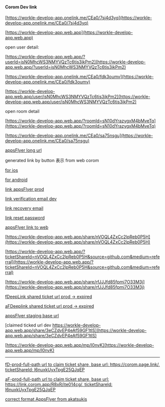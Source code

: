 #### Corom Dev link

[https://workle-develop-app.onelink.me/CEa0/7sj4d3yq](https://workle-develop-app.onelink.me/CEa0/7sj4d3yq)

[https://workle-develop-app.web.app](https://workle-develop-app.web.app)

open user detail:

[https://workle-develop-app.web.app/?userId=isN0MhcWS3NMYVQzTc6tis3ikPm2](https://workle-develop-app.web.app/?userId=isN0MhcWS3NMYVQzTc6tis3ikPm2)

[https://workle-develop-app.onelink.me/CEa0/fdk3oumv](https://workle-develop-app.onelink.me/CEa0/fdk3oumv)

[https://workle-develop-app.web.app/user/isN0MhcWS3NMYVQzTc6tis3ikPm2](https://workle-develop-app.web.app/user/isN0MhcWS3NMYVQzTc6tis3ikPm2)

open room detail

[https://workle-develop-app.web.app/?roomId=sN10dYrazygxM4bMveTq](https://workle-develop-app.web.app/?roomId=sN10dYrazygxM4bMveTq)

[https://workle-develop-app.onelink.me/CEa0/sa75nsgu](https://workle-develop-app.onelink.me/CEa0/sa75nsgu)

[appsFlyer long url](https://workle-develop-app.onelink.me/CEa0?af_xp=custom&pid=open-room-detail&deep_link_value=https%3A%2F%2Fworkle-develop-app.web.app%2F%3FroomId%3DsN10dYrazygxM4bMveTq&af_dp=coromdev%3A%2F%2F)


generated link by button 表示 from web corom

[for ios](https://workle-develop-app.onelink.me/CEa0/tkvk9az4/?deep_link_value=https%3A%2F%2Fworkle-develop-app.web.app%2F%3FroomId%3Du0Zj0CoQacfDKtcVKfEM%26source%3Dgithub.com%26medium%3Dreferral%26campaign%3D%26content%3D&isi=1592437930&ibi=jp.workeasy.corom.develop&af_force_deeplink=1&af_og_title=corom｜アーティストのためのライブ空間アプリ&af_og_description=corom（コロム）は、アーティストのためのライブ空間アプリです。&af_og_image=https://storage.googleapis.com/production-os-assets/assets/913beb5b-18ec-46a2-a7bd-954366de68f0&af_pt=123500411&af_mt=12)

[for android](https://workle-develop-app.onelink.me/CEa0/tkvk9az4/?deep_link_value=https%3A%2F%2Fworkle-develop-app.web.app%2F%3FroomId%3Du0Zj0CoQacfDKtcVKfEM%26source%3Dgithub.com%26medium%3Dreferral%26campaign%3D%26content%3D&af_android_package_name=jp.workeasy.corom.develop&af_og_title=corom｜アーティストのためのライブ空間アプリ&af_og_description=corom（コロム）は、アーティストのためのライブ空間アプリです。&af_og_description=https://storage.googleapis.com/production-os-assets/assets/913beb5b-18ec-46a2-a7bd-954366de68f0&pid=github.com&af_channel=referral)


[link appsFlyer prod](https://link.corom.app/R8xR/ite014cg)


[link verification email dev](https://workle-develop-app.web.app/verification?mode=verifyEmail&oobCode=etgytpcKPmtL9fMv87a1v3-rKsvlOKw6UDnAnTtlfRUAAAGRcu_IUw&apiKey=AIzaSyCQBDxivBKjDMydptiQGcEFREUAq1QaRw4&lang=ja)

[link recovery email](https://workle-develop-app.web.app/verification?mode=recoverEmail&oobCode=eeCO12DTJAmAnaaMlvWBIpSPC6eE8YqpbOi2U80RFrcAAAGRczNjRg&apiKey=AIzaSyCQBDxivBKjDMydptiQGcEFREUAq1QaRw4&lang=ja)

[link reset password](https://workle-develop-app.web.app/verification?mode=resetPassword&oobCode=eeCO12DTJAmAnaaMlvWBIpSPC6eE8YqpbOi2U80RFrcAAAGRczNjRg&apiKey=AIzaSyCQBDxivBKjDMydptiQGcEFREUAq1QaRw4&lang=ja)

[appsFlyer link to web](https://workle-develop-app.onelink.me/8r7g/irkt7940)


[https://workle-develop-app.web.app/share/nVOQL4ZxCc2lpReb0P5H](https://workle-develop-app.web.app/share/nVOQL4ZxCc2lpReb0P5H)

[https://workle-develop-app.web.app/?ticketShareId=nVOQL4ZxCc2lpReb0P5H&source=github.com&medium=referral](https://workle-develop-app.web.app/?ticketShareId=nVOQL4ZxCc2lpReb0P5H&source=github.com&medium=referral)

[https://workle-develop-app.web.app/share/rfJJJfd85fpmi7O33M3j](https://workle-develop-app.web.app/share/rfJJJfd85fpmi7O33M3j)


[fDeepLink shared ticket url prod -> expired](https://corom.page.link/?link=https%3A%2F%2Fcorom.app%2F%3FticketShareId%3DTFVV3tTCcjFqZOQixSVp&apn=jp.workeasy.corom&afl=https%3A%2F%2Fcorom.app%2F%3FticketShareId%3DTFVV3tTCcjFqZOQixSVp&isi=1592437930&efr=0&ibi=jp.workeasy.corom&ifl=https%3A%2F%2Fcorom.app%2F%3FticketShareId%3DTFVV3tTCcjFqZOQixSVp&ipfl=https%3A%2F%2Fcorom.app%2F%3FticketShareId%3DTFVV3tTCcjFqZOQixSVp&pt=123500411&mt=8&st=%E3%81%AF%E3%82%8B%E3%81%A1%E3%82%85%E3%82%93%E3%81%8B%E3%82%89%E3%82%AE%E3%83%95%E3%83%88%E3%83%81%E3%82%B1%E3%83%83%E3%83%88%E3%82%92%E5%8F%97%E3%81%91%E5%8F%96%E3%82%8B&sd=%E3%83%97%E3%83%AC%E3%82%BC%E3%83%B3%E3%83%88%E3%83%81%E3%82%B1%E3%83%83%E3%83%88%F0%9F%92%9D%E5%BF%9C%E6%8F%B4%E4%BC%81%E7%94%BB%231%20%E3%80%8C%E5%AE%89%E5%85%A8%E5%9C%B0%E5%B8%AF%E3%83%BB%E7%8E%89%E7%BD%AE%E6%B5%A9%E4%BA%8C%E3%82%92%E3%81%86%E3%81%9F%E3%81%86%E3%80%8D%E2%80%BBweb%E8%B3%BC%E5%85%A5%E3%81%A72%2C000%E5%86%86%E3%81%A7%E3%81%AF%E3%82%8B%E3%81%A1%E3%82%85%E3%82%93%E3%81%8B%E3%82%89%E3%82%AE%E3%83%95%E3%83%88%E3%83%81%E3%82%B1%E3%83%83%E3%83%88%E3%82%92%E5%8F%97%E3%81%91%E5%8F%96%E3%82%8B&si=https%3A%2F%2Ffirebasestorage.googleapis.com%3A443%2Fv0%2Fb%2Fcorom-production.appspot.com%2Fo%2Fusers%252F3bAPAJgI9jdUjUGfNRTEi6d4wWC2%252F1716352792.jpg%3Falt%3Dmedia%26token%3D7e2a2bea-6e6b-4631-ba85-498c88fa5e8e)


[aFDeeplink shared ticket url prod -> expired](https://link.corom.app/R8xR/ite014cg/?deep_link_value=https%3A%2F%2Fcorom.app%2F%3FticketShareId%3DTFVV3tTCcjFqZOQixSVp&af_android_package_name=jp.workeasy.corom&afl=https%3A%2F%2Fcorom.app%2F%3FticketShareId%3DTFVV3tTCcjFqZOQixSVp&af_isi=1592437930&efr=0&af_ibi=jp.workeasy.corom&af_ifl=https%3A%2F%2Fcorom.app%2F%3FticketShareId%3DTFVV3tTCcjFqZOQixSVp&af_ipfl=https%3A%2F%2Fcorom.app%2F%3FticketShareId%3DTFVV3tTCcjFqZOQixSVp&af_pt=123500411&af_mt=8&af_og_title=%E3%81%AF%E3%82%8B%E3%81%A1%E3%82%85%E3%82%93%E3%81%8B%E3%82%89%E3%82%AE%E3%83%95%E3%83%88%E3%83%81%E3%82%B1%E3%83%83%E3%83%88%E3%82%92%E5%8F%97%E3%81%91%E5%8F%96%E3%82%8B&af_og_description=%E3%83%97%E3%83%AC%E3%82%BC%E3%83%B3%E3%83%88%E3%83%81%E3%82%B1%E3%83%83%E3%83%88%F0%9F%92%9D%E5%BF%9C%E6%8F%B4%E4%BC%81%E7%94%BB%231%20%E3%80%8C%E5%AE%89%E5%85%A8%E5%9C%B0%E5%B8%AF%E3%83%BB%E7%8E%89%E7%BD%A9%E6%B5%A9%E4%BA%8C%E3%82%92%E3%81%86%E3%81%9F%E3%81%86%E3%80%8D%E2%80%BBweb%E8%B3%BC%E5%85%A5%E3%81%A72%2C000%E5%86%86%E3%81%A7%E3%81%AF%E3%82%8B%E3%81%A1%E3%82%85%E3%82%93%E3%81%8B%E3%82%89%E3%82%AE%E3%83%95%E3%83%88%E3%83%81%E3%82%B1%E3%83%83%E3%83%88%E3%82%92%E5%8F%97%E3%81%91%E5%8F%96%E3%82%8B&af_og_image=https%3A%2F%2Ffirebasestorage.googleapis.com%3A443%2Fv0%2Fb%2Fcorom-production.appspot.com%2Fo%2Fusers%2F3bAPAJgI9jdUjUGfNRTEi6d4wWC2%2F1716352792.jpg%3Falt%3Dmedia%26token%3D7e2a2bea-6e6b-4631-ba85-498c88fa5e8e
)

[appsFlyer staging base url](https://workle-develop-app.onelink.me/Ewfk/l18g27mg)

[claimed ticked url dev https://workle-develop-app.web.app/share/3eCZdvEP4eAf59GF1tIS](https://workle-develop-app.web.app/share/3eCZdvEP4eAf59GF1tIS)

[https://workle-develop-app.web.app/mp/I0nvK](https://workle-develop-app.web.app/mp/I0nvK)

------
[fD-prod-full-path url to claim ticket share, base url: https://corom.page.link/, ticketShareId: l6nuxkUyxTpgE25QJqEP](https://corom.page.link/?link=https%3A%2F%2Fcorom.app%2F%3FticketShareId%3Dl6nuxkUyxTpgE25QJqEP&apn=jp.workeasy.corom&afl=https%3A%2F%2Fcorom.app%2F%3FticketShareId%3Dl6nuxkUyxTpgE25QJqEP&isi=1592437930&efr=0&ibi=jp.workeasy.corom&ifl=https%3A%2F%2Fcorom.app%2F%3FticketShareId%3Dl6nuxkUyxTpgE25QJqEP&ipfl=https%3A%2F%2Fcorom.app%2F%3FticketShareId%3Dl6nuxkUyxTpgE25QJqEP&pt=123500411&mt=8&st=%E3%83%95%E3%82%A1%E3%83%B3%F0%9F%8D%87%E3%81%8B%E3%82%89%E3%82%AE%E3%83%95%E3%83%88%E3%83%81%E3%82%B1%E3%83%83%E3%83%88%E3%82%92%E5%8F%97%E3%81%91%E5%8F%96%E3%82%8B&sd=tama%20test%20%231%E3%81%A7%E3%83%95%E3%82%A1%E3%83%B3%F0%9F%8D%87%E3%81%8B%E3%82%89%E3%82%AE%E3%83%95%E3%83%88%E3%83%81%E3%82%B1%E3%83%83%E3%83%88%E3%82%92%E5%8F%97%E3%81%91%E5%8F%96%E3%82%8B&si=https%3A%2F%2Ffirebasestorage.googleapis.com%2Fv0%2Fb%2Fcorom-production.appspot.com%2Fo%2Fusers%252F1YtyqdnHr9dhHpddWeeilWgx2FL2%252F1701746100.jpeg%3Falt%3Dmedia%26token%3D7d1aa46a-3886-433f-ba9d-fe59a032cfce)

[aF-prod-full-path url to claim ticket share, base url: https://link.corom.app/R8xR/ite014cg/, ticketShareId: l6nuxkUyxTpgE25QJqEP](https://link.corom.app/R8xR/ite014cg/?deep_link_value=https%3A%2F%2Fcorom.app%2F%3FticketShareId%3Dl6nuxkUyxTpgE25QJqEP&af_android_package_name=jp.workeasy.corom&afl=https%3A%2F%2Fcorom.app%2F%3FticketShareId%3Dl6nuxkUyxTpgE25QJqEP&af_isi=1592437930&efr=0&af_ibi=jp.workeasy.corom&af_ifl=https%3A%2F%2Fcorom.app%2F%3FticketShareId%3Dl6nuxkUyxTpgE25QJqEP&af_ipfl=https%3A%2F%2Fcorom.app%2F%3FticketShareId%3Dl6nuxkUyxTpgE25QJqEP&af_pt=123500411&af_mt=8&af_og_title=ファン🍇からギフトチケットを受け取る&af_og_description=tama%20test%20%231%E3%81%A7%E3%83%95%E3%82%A1%E3%83%B3%F0%9F%8D%87%E3%81%8B%E3%82%89%E3%82%AE%E3%83%95%E3%83%88%E3%83%81%E3%82%B1%E3%83%83%E3%83%88%E3%82%92%E5%8F%97%E3%81%91%E5%8F%96%E3%82%8B&af_og_image=https%3A%2F%2Ffirebasestorage.googleapis.com%2Fv0%2Fb%2Fworkle-develop-app.appspot.com%2Fo%2Fusers%252Fh0NLL5wtgwUtDjwF6oflOnPy81y2%252F1724668998.jpeg%3Falt%3Dmedia%26token%3D118777e9-2f9f-42a5-84b5-acc055e86066
)

[correct format AppsFlyer from akatsukis](https://link.corom.app/R8xR/ite014cg/?deep_link_value=https%3A%2F%2Fcorom.app%2F%3FticketShareId%3DGxlKa8CFSKHzqKV5s3CK&af_android_package_name=jp.workeasy.corom&afl=https%3A%2F%2Fcorom.app%2F%3FticketShareId%3DGxlKa8CFSKHzqKV5s3CK&af_isi=1592437930&efr=0&af_ibi=jp.workeasy.corom&af_ifl=https%3A%2F%2Fcorom.app%2F%3FticketShareId%3DGxlKa8CFSKHzqKV5s3CK&af_ipfl=https%3A%2F%2Fcorom.app%2F%3FticketShareId%3DGxlKa8CFSKHzqKV5s3CK&af_pt=123500411&af_mt=8&af_og_title=ファン🍇からギフトチケットを受け取る&af_og_description=ライブチケットでファン🍇からギフトチケットを受け取る&af_og_image=https%3A%2F%2Ffirebasestorage.googleapis.com%2Fv0%2Fb%2Fcorom-production.appspot.com%2Fo%2Fusers%252F1YtyqdnHr9dhHpddWeeilWgx2FL2%252F1701746100.jpeg%3Falt%3Dmedia%26token%3D7d1aa46a-3886-433f-ba9d-fe59a032cfce)
